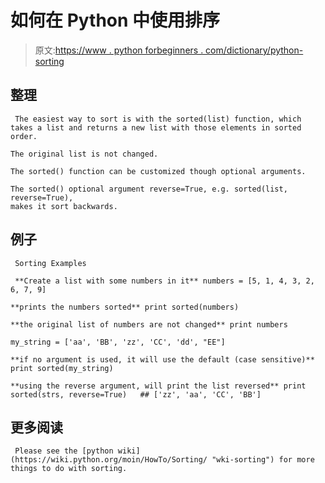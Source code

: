 # 如何在 Python 中使用排序

> 原文:[https://www . python forbeginners . com/dictionary/python-sorting](https://www.pythonforbeginners.com/dictionary/python-sorting)

## 整理

```
 The easiest way to sort is with the sorted(list) function, which takes a list and returns a new list with those elements in sorted order. 

The original list is not changed. 

The sorted() function can be customized though optional arguments. 

The sorted() optional argument reverse=True, e.g. sorted(list, reverse=True), 
makes it sort backwards. 
```

## 例子

```
 Sorting Examples 
```

```
 **Create a list with some numbers in it** numbers = [5, 1, 4, 3, 2, 6, 7, 9]

**prints the numbers sorted** print sorted(numbers)

**the original list of numbers are not changed** print numbers

my_string = ['aa', 'BB', 'zz', 'CC', 'dd', "EE"]

**if no argument is used, it will use the default (case sensitive)** print sorted(my_string)

**using the reverse argument, will print the list reversed** print sorted(strs, reverse=True)   ## ['zz', 'aa', 'CC', 'BB'] 
```

## 更多阅读

```
 Please see the [python wiki](https://wiki.python.org/moin/HowTo/Sorting/ "wki-sorting") for more things to do with sorting. 
```